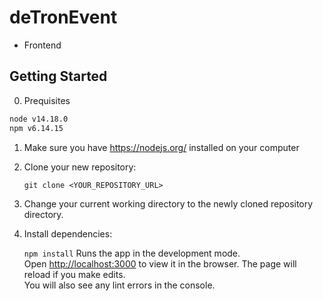 # deTronEvent

- Frontend
## Getting Started

0. Prequisites

```sh
node v14.18.0
npm v6.14.15
```

1. Make sure you have https://nodejs.org/ installed on your computer
2. Clone your new repository:

   `git clone <YOUR_REPOSITORY_URL>`

3. Change your current working directory to the newly cloned repository directory.
4. Install dependencies:

   `npm install`
   Runs the app in the development mode.\
   Open [http://localhost:3000](http://localhost:3000) to view it in the browser.
   The page will reload if you make edits.\
   You will also see any lint errors in the console.

[logo]: https://media.graphassets.com/BKYMf3aYTA677cyTS7pd "deTronEvent"
